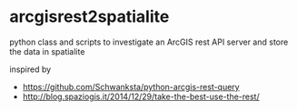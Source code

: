 # arcgisrest2spatialite
python class and scripts to investigate an ArcGIS rest API server and store the data in spatialite

inspired by 
* https://github.com/Schwanksta/python-arcgis-rest-query
* http://blog.spaziogis.it/2014/12/29/take-the-best-use-the-rest/

